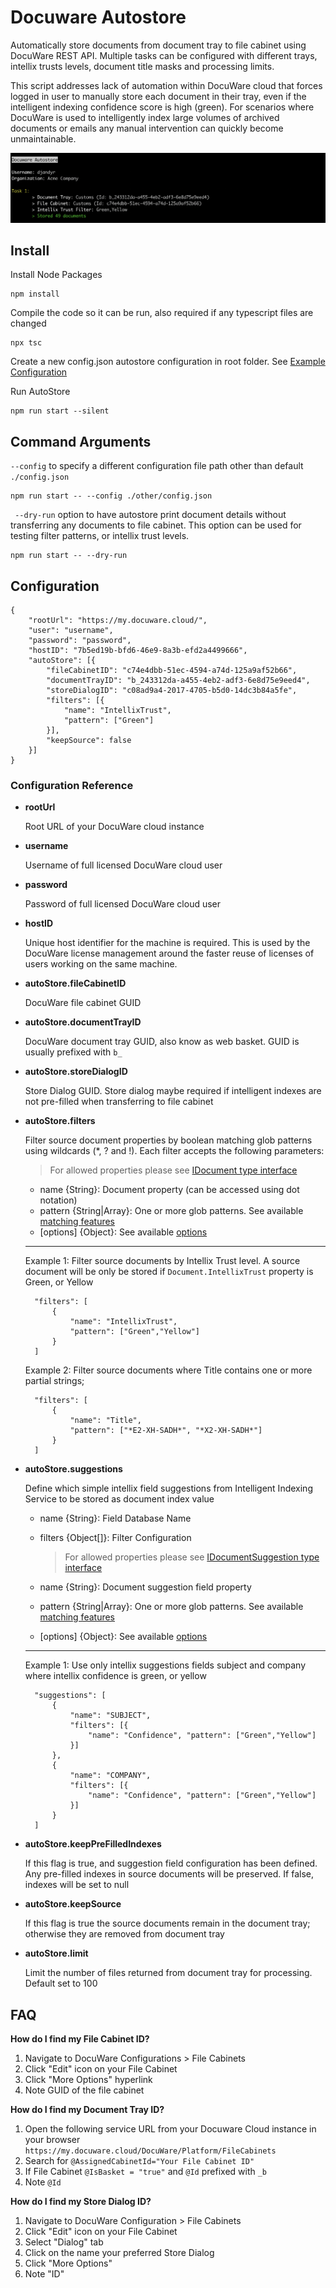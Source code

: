 # Docuware Autostore

Automatically store documents from document tray to file cabinet using DocuWare REST API. Multiple tasks can be configured with different trays, intellix trusts levels, document title masks and processing limits.

This script addresses lack of automation within DocuWare cloud that forces logged in user to manually store each document in their tray, even if the intelligent indexing confidence score is high (green). For scenarios where DocuWare is used to intelligently index large volumes of archived documents or emails any manual intervention can quickly become unmaintainable.

![DocuWare AutoStore](docuware-autostore.png)

## Install

Install Node Packages

```
npm install
```

Compile the code so it can be run, also required if any typescript files are changed

```
npx tsc
```

Create a new config.json autostore configuration in root folder. See [Example Configuration](#configuration)

Run AutoStore

```
npm run start --silent
```

## Command Arguments

`--config` to specify a different configuration file path other than default `./config.json`

```
npm run start -- --config ./other/config.json
```

` --dry-run` option to have autostore print document details without transferring any documents to file cabinet. This option can be used for testing filter patterns, or intellix trust levels.

```
npm run start -- --dry-run
```

## Configuration

```
{
	"rootUrl": "https://my.docuware.cloud/",
	"user": "username",
	"password": "password",
	"hostID": "7b5ed19b-bfd6-46e9-8a3b-efd2a4499666",
	"autoStore": [{
		"fileCabinetID": "c74e4dbb-51ec-4594-a74d-125a9af52b66",
		"documentTrayID": "b_243312da-a455-4eb2-adf3-6e8d75e9eed4",
		"storeDialogID": "c08ad9a4-2017-4705-b5d0-14dc3b84a5fe",
		"filters": [{
			"name": "IntellixTrust",
			"pattern": ["Green"]
		}],
		"keepSource": false
	}]
}
```

### Configuration Reference

* __rootUrl__

    Root URL of your DocuWare cloud instance

* __username__

    Username of full licensed DocuWare cloud user

* __password__

   Password of full licensed DocuWare cloud user    

* __hostID__

    Unique host identifier for the machine is required. This is used by the DocuWare license management around the faster reuse of licenses of users working on the same machine.

* __autoStore.fileCabinetID__

    DocuWare file cabinet GUID

* __autoStore.documentTrayID__

    DocuWare document tray GUID, also know as web basket. GUID is usually prefixed with `b_`
>
* __autoStore.storeDialogID__

    Store Dialog GUID. Store dialog maybe required if intelligent indexes are not pre-filled when transferring to file cabinet

* __autoStore.filters__    
   
   Filter source document properties by boolean matching glob patterns using wildcards (*, ? and !). Each filter accepts the following parameters:

   > For allowed properties please see [IDocument type interface](https://github.com/djandyr/docuware-autostore/blob/master/src/types/DW_Rest.d.ts)
   
   * name {String}: Document property (can be accessed using dot notation)
   * pattern {String|Array}: One or more glob patterns. See available [matching features](https://github.com/micromatch/micromatch#matching-features)
   * [options] {Object}: See available [options](https://github.com/micromatch/micromatch#options)
   ---
   Example 1: Filter source documents by Intellix Trust level. A source document will be only be stored if `Document.IntellixTrust` property is Green, or Yellow

        "filters": [
            {
                "name": "IntellixTrust",
                "pattern": ["Green","Yellow"]
            }
        ]
   
   Example 2: Filter source documents where Title contains one or more partial strings;

        "filters": [
            {
                "name": "Title",
                "pattern": ["*E2-XH-SADH*", "*X2-XH-SADH*"]
            }
        ]

* __autoStore.suggestions__

    Define which simple intellix field suggestions from Intelligent Indexing Service to be stored as document index value

   * name {String}: Field Database Name
   * filters {Object[]}: Filter Configuration
        > For allowed properties please see [IDocumentSuggestion type interface](https://github.com/djandyr/docuware-autostore/blob/master/src/types/DW_Rest.d.ts)
   
   	* name {String}: Document suggestion field property
   	* pattern {String|Array}: One or more glob patterns. See available [matching features](https://github.com/micromatch/micromatch#matching-features)
   	* [options] {Object}: See available [options](https://github.com/micromatch/micromatch#options)
  
  ---
  Example 1: Use only intellix suggestions fields subject and company where intellix confidence is green, or yellow

        "suggestions": [
            {
                "name": "SUBJECT",
                "filters": [{
                    "name": "Confidence", "pattern": ["Green","Yellow"]
                }]
            },
            {
                "name": "COMPANY",
                "filters": [{
                    "name": "Confidence", "pattern": ["Green","Yellow"]
                }]
            }
        ]

* __autoStore.keepPreFilledIndexes__    

  If this flag is true, and suggestion field configuration has been defined. Any pre-filled indexes in source documents will be preserved. If false, indexes will be set to null

* __autoStore.keepSource__    

    If this flag is true the source documents remain in the document tray; otherwise they are removed from document tray

* __autoStore.limit__ 

    Limit the number of files returned from document tray for processing. Default set to 100

## FAQ

__How do I find my File Cabinet ID?__

1. Navigate to DocuWare Configurations > File Cabinets
2. Click "Edit" icon on your File Cabinet
3. Click "More Options" hyperlink
4. Note GUID of the file cabinet

__How do I find my Document Tray ID?__

1. Open the following service URL from your Docuware Cloud instance in your browser `https://my.docuware.cloud/DocuWare/Platform/FileCabinets`
2. Search for `@AssignedCabinetId="Your File Cabinet ID"`
3. If File Cabinet `@IsBasket = "true"` and `@Id` prefixed with `_b`
4. Note `@Id`

__How do I find my Store Dialog ID?__

1. Navigate to DocuWare Configuration > File Cabinets 
2. Click "Edit" icon on your File Cabinet
3. Select "Dialog" tab
4. Click on the name your preferred Store Dialog
5. Click "More Options"
6. Note "ID"
